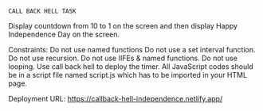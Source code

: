                                                                                 CALL BACK HELL TASK 
                                                                                
Display countdown from 10 to 1 on the screen and then display Happy Independence Day on the screen.

Constraints:
Do not use named functions
Do not use a set interval function.
Do not use recursion.
Do not  use IIFEs &  named functions.
Do not use looping.
Use call back hell to deploy the timer.
All JavaScript codes should be in a script file named script.js which has to be imported in your HTML page.

Deployment URL: https://callback-hell-independence.netlify.app/
